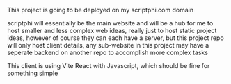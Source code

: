 This project is going to be deployed on my scriptphi.com domain

scriptphi will essentially be the main website and will be a hub
for me to host smaller and less complex web ideas, really just
to host static project ideas, however of course they can each have
a server, but this project repo will only host client details, any
sub-website in this project may have a seperate backend on another
repo to accomplish more complex tasks

This client is using Vite React with Javascript, which should be fine
for something simple